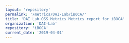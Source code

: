```yaml
---
layout: 'repository'
permalink: '/metrics/DAI-Lab/iBOCA/'
title: 'DAI Lab OSS Metrics Metrics report for iBOCA'
organization: 'DAI-Lab'
repository: 'iBOCA'
current_date: '2019-04-01'
---
```

